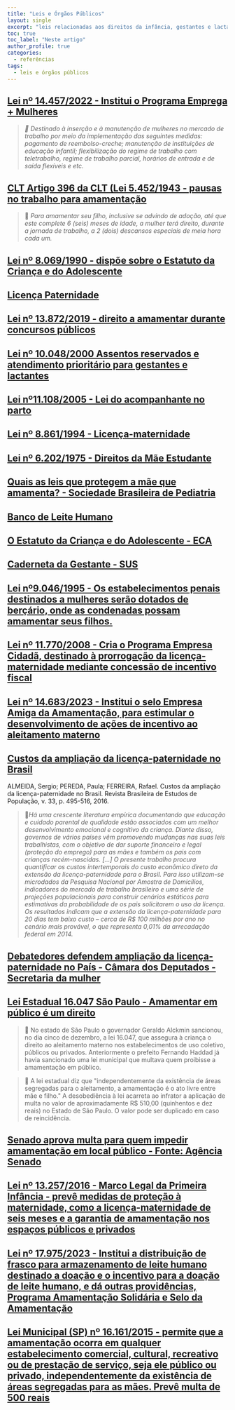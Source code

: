 ```yaml
---
title: "Leis e Órgãos Públicos"
layout: single
excerpt: "leis relacionadas aos direitos da infância, gestantes e lactantes, e órgãos públicos para buscar seus direitos"
toc: true
toc_label: "Neste artigo"
author_profile: true
categories:
  - referências
tags:
  - leis e órgãos públicos
---
```

## [Lei nº 14.457/2022 - Institui o Programa Emprega + Mulheres](https://www.planalto.gov.br/ccivil_03/_Ato2019-2022/2022/Lei/L14457.htm)
> *💬 Destinado à inserção e à manutenção de mulheres no mercado de trabalho por meio da implementação das seguintes medidas: pagamento de reembolso-creche; manutenção de instituições de educação infantil; flexibilização do regime de trabalho com teletrabalho, regime de trabalho parcial, horários de entrada e de saída flexíveis e etc.*

## [CLT Artigo 396 da CLT (Lei 5.452/1943 - pausas no trabalho para amamentação](https://www.jusbrasil.com.br/topicos/10721005/artigo-396-do-decreto-lei-n-5452-de-01-de-maio-de-1943)

> 💬 *Para amamentar seu filho, inclusive se advindo de adoção, até que este complete 6 (seis) meses de idade, a mulher terá direito, durante a jornada de trabalho, a 2 (dois) descansos especiais de meia hora cada um.*

## [Lei nº 8.069/1990 - dispõe sobre o Estatuto da Criança e do Adolescente](https://www.planalto.gov.br/ccivil_03/leis/l8069.htm)

## [Licença Paternidade](https://www.gov.br/anatel/pt-br/acesso-a-informacao/servidores/espaco-servidor/licenca-paternidade)

## [Lei nº 13.872/2019 - direito a amamentar durante concursos públicos](http://www.planalto.gov.br/ccivil_03/_ato2019-2022/2019/lei/L13872.htm)

## [Lei nº 10.048/2000 Assentos reservados e atendimento prioritário para gestantes e lactantes](https://www.planalto.gov.br/ccivil_03/leis/l10048.htm)

## [Lei nº11.108/2005 - Lei do acompanhante no parto](https://www.planalto.gov.br/ccivil_03/_ato2004-2006/2005/lei/l11108.htm)

## [Lei nº 8.861/1994 - Licença-maternidade](https://www.planalto.gov.br/ccivil_03/leis/l8861.htm)

## [Lei nº 6.202/1975 - Direitos da Mãe Estudante](https://www.planalto.gov.br/ccivil_03/leis/1970-1979/l6202.htm)

## [Quais as leis que protegem a mãe que amamenta? - Sociedade Brasileira de Pediatria](https://www.sbp.com.br/especiais/pediatria-para-familias/nutricao/quais-as-leis-que-protegem-a-mae-que-amamenta/)

## [Banco de Leite Humano](https://www.gov.br/saude/pt-br/acesso-a-informacao/acoes-e-programas/banco-de-leite-humano)

## [O Estatuto da Criança e do Adolescente - ECA](https://www.gov.br/mdh/pt-br/navegue-por-temas/crianca-e-adolescente/publicacoes/eca-2023.pdf)

## [Caderneta da Gestante - SUS](https://www.mds.gov.br/webarquivos/arquivo/crianca_feliz/Treinamento_Multiplicadores_Coordenadores/Caderneta-Gest-Internet(1).pdf)

## [Lei nº9.046/1995 - Os estabelecimentos penais destinados a mulheres serão dotados de berçário, onde as condenadas possam amamentar seus filhos.](https://www.planalto.gov.br/ccivil_03/leis/L9046.htm)

## [Lei nº 11.770/2008 - Cria o Programa Empresa Cidadã, destinado à prorrogação da licença-maternidade mediante concessão de incentivo fiscal](http://www.planalto.gov.br/ccivil_03/_ato2007-2010/2008/lei/l11770.htm)

## [Lei nº 14.683/2023 - Institui o selo Empresa Amiga da Amamentação, para estimular o desenvolvimento de ações de incentivo ao aleitamento materno](http://www.planalto.gov.br/ccivil_03/_ato2023-2026/2023/lei/L14683.htm)

## [Custos da ampliação da licença-paternidade no Brasil](https://www.scielo.br/j/rbepop/a/C4BRKdByN9KRZ5RkWtKbnXM/)
ALMEIDA, Sergio; PEREDA, Paula; FERREIRA, Rafael. Custos da ampliação da licença-paternidade no Brasil. Revista Brasileira de Estudos de População, v. 33, p. 495-516, 2016.

>💬*Há uma crescente literatura empírica documentando que educação e cuidado parental de qualidade estão associados com um melhor desenvolvimento emocional e cognitivo da criança. Diante disso, governos de vários países vêm promovendo mudanças nas suas leis trabalhistas, com o objetivo de dar suporte financeiro e legal (proteção do emprego) para as mães e também os pais com crianças recém-nascidas. [...] O presente trabalho procura quantificar os custos intertemporais do custo econômico direto da extensão da licença-paternidade para o Brasil. Para isso utilizam-se microdados da Pesquisa Nacional por Amostra de Domicílios, indicadores do mercado de trabalho brasileiro e uma série de projeções populacionais para construir cenários estáticos para estimativas da probabilidade de os pais solicitarem o uso da licença. Os resultados indicam que a extensão da licença-paternidade para 20 dias tem baixo custo – cerca de R$ 100 milhões por ano no cenário mais provável, o que representa 0,01% da arrecadação federal em 2014.*

## [Debatedores defendem ampliação da licença-paternidade no País - Câmara dos Deputados - Secretaria da mulher](https://www2.camara.leg.br/a-camara/estruturaadm/secretarias/secretaria-da-mulher/noticias/debatedores-defendem-ampliacao-da-licenca-paternidade-no-pais)

## [Lei Estadual 16.047 São Paulo - Amamentar em público é um direito](https://www.jusbrasil.com.br/artigos/e-proibido-amamentar-em-publico/309946174)

> 💬 No estado de São Paulo o governador Geraldo Alckmin sancionou, no dia cinco de dezembro, a lei 16.047, que assegura à criança o direito ao aleitamento materno nos estabelecimentos de uso coletivo, públicos ou privados. Anteriormente o prefeito Fernando Haddad já havia sancionado uma lei municipal que multava quem proibisse a amamentação em público.

> 💬 A lei estadual diz que "independentemente da existência de áreas segregadas para o aleitamento, a amamentação é o ato livre entre mãe e filho." A desobediência à lei acarreta ao infrator a aplicação de multa no valor de aproximadamente R$ 510,00 (quinhentos e dez reais) no Estado de São Paulo. O valor pode ser duplicado em caso de reincidência.

## [Senado aprova multa para quem impedir amamentação em local público - Fonte: Agência Senado](https://www12.senado.leg.br/noticias/materias/2019/03/12/senado-aprova-penalizacao-para-quem-impedir-amamentacao-em-local-publico)

## [Lei nº 13.257/2016 - Marco Legal da Primeira Infância - prevê medidas de proteção à maternidade, como a licença-maternidade de seis meses e a garantia de amamentação nos espaços públicos e privados](https://www.planalto.gov.br/ccivil_03/_ato2015-2018/2016/lei/l13257.htm)

## [Lei nº 17.975/2023 - Institui a distribuição de frasco para armazenamento de leite humano destinado a doação e o incentivo para a doação de leite humano, e dá outras providências,  Programa Amamentação Solidária e Selo da Amamentação](https://legislacao.prefeitura.sp.gov.br/leis/lei-17974-de-5-de-julho-de-2023)

## [Lei Municipal (SP) nº 16.161/2015 - permite que a amamentação ocorra em qualquer estabelecimento comercial, cultural, recreativo ou de prestação de serviço, seja ele público ou privado, independentemente da existência de áreas segregadas para as mães. Prevê multa de 500 reais](https://leismunicipais.com.br/a/sp/s/sao-paulo/lei-ordinaria/2015/1617/16161/lei-ordinaria-n-16161-2015-dispoe-sobre-o-direito-ao-aleitamento-materno-no-municipio-de-sao-paulo-e-da-outras-providencias)

## 